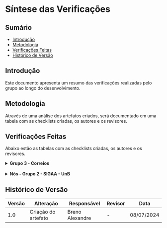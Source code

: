 # Síntese das Verificações


## Sumário

- [Introdução](#Introdução)
- [Metodologia](#Metodologia)
- [Verificações Feitas](#Verificações-Feitas)
- [Histórico de Versão](#Histórico-de-Versão)


## Introdução

Este documento apresenta um resumo das verificações realizadas pelo grupo ao longo do desenvolvimento.


## Metodologia

Através de uma análise dos artefatos criados, será documentado em uma tabela com as checklists criadas, os autores e os revisores.


## Verificações Feitas

Abaixo estão as tabelas com as checklists criadas, os autores e os revisores.

<details>

<summary><b>Grupo 3 - Correios</b></summary>
<br>

<details>

<summary><b>Análise de Requisitos</b></summary>
<br>
<center>

<b>Tabela 1:</b> Listas de verificação da etapa de Análise de Requisitos do Grupo 3.

| Lista de Verificação | Autor | Revisor |
| - | - | - |
| [Verificação dos Aspectos Éticos](/VerificacaoArtefatos/Grupo3/AnaliseRequisitos/AspectosEticos) | [Larissa Stéfane](https://github.com/SkywalkerSupreme) | [Breno Alexandre](https://github.com/brenoalexandre0) |
| [Verificação dos Cenários](/VerificacaoArtefatos/Grupo3/AnaliseRequisitos/Cenario) | [Larissa Stéfane](https://github.com/SkywalkerSupreme) | [Bruno Araújo](https://github.com/brunocva) |
| [Verificação e Inspeção da Técnica de Grupo de Foco](/VerificacaoArtefatos/Grupo3/AnaliseRequisitos/GrupoFoco) | [Breno Alexandre](https://github.com/brenoalexandre0) | [Luana Medeiros](https://github.com/LuaMedeiros) | 
| [Verificação para a Análise HTA](/VerificacaoArtefatos/Grupo3/AnaliseRequisitos/HTA) | [Pedro Izarias](https://github.com/Izarias) | [Bruno Araújo](https://github.com/brunocva) |
| [Verificação para o Perfil do Usuário](/VerificacaoArtefatos/Grupo3/AnaliseRequisitos/PerfilUsuário) | [Larissa Stéfane](https://github.com/SkywalkerSupreme) | [Luana Medeiros](https://github.com/LuaMedeiros) |
| [Verificação para as Personas](/VerificacaoArtefatos/Grupo3/AnaliseRequisitos/Personas) | [Pedro Izarias](https://github.com/Izarias) | [Luana Medeiros](https://github.com/LuaMedeiros) |
| [Verificação e Inspeção do Questionário](/VerificacaoArtefatos/Grupo3/AnaliseRequisitos/Questionario) | [Larissa Stéfane](https://github.com/SkywalkerSupreme) | [Luana Medeiros](https://github.com/LuaMedeiros) |

<b>Autor:</b> <a href="https://github.com/brenoalexandre0/">Breno Alexandre</a>.

</center>

</details>


<details>

<summary><b>Análise de Requisitos II</b></summary>
<br>
<center>

<b>Tabela 2:</b> Listas de verificação da etapa de Análise de Requisitos II do Grupo 3.

| Lista de Verificação | Autor | Revisor |
| - | - | - |
| [Verificação para as Metas de Usabilidade](/VerificacaoArtefatos/Grupo3/AnaliseRequisitos2/MetasUsabilidade) | | [Pedro Izarias](https://github.com/Izarias) | [Bruno Araújo](https://github.com/brunocva) |
| [Verificação para o Guia de Estilo](/VerificacaoArtefatos/Grupo3/AnaliseRequisitos2/analiseGuiaDeEstilo) | [Iago Passaglia](https://github.com/Paxxaglia) | [Bruno Araújo](https://github.com/brunocva) |

<b>Autor:</b> <a href="https://github.com/brenoalexandre0/">Breno Alexandre</a>.

</center>

</details>


<details>

<summary><b>Análise de Tarefas</b></summary>
<br>
<center>

<b>Tabela 3:</b> Listas de verificação da etapa de Análise de Tarefas do Grupo 3.

| Lista de Verificação | Autor | Revisor |
| - | - | - |
| [Verificação para o GOMS](/VerificacaoArtefatos/Grupo3/AnaliseTarefas/avaliacaoGoms) | [Iago Passaglia](https://github.com/Paxxaglia) | [Bruno Araújo](https://github.com/brunocva) |

<b>Autor:</b> <a href="https://github.com/brenoalexandre0/">Breno Alexandre</a>.

</center>

</details>


<details>

<summary><b>Design, Avaliação e Desenvolvimento: Nível 1</b></summary>
<br>
<center>

<b>Tabela 4:</b> Listas de verificação da etapa de Design, Avaliação e Desenvolvimento: Nível 1, do Grupo 3.

| Lista de Verificação | Autor | Revisor |
| - | - | - |
| [Verificação e Inspeção dos StoryBoards](/VerificacaoArtefatos/Grupo3/DesignAvaliacaoDesenvolvimento/Nivel1/Storyboard) | [Luana Medeiros](https://github.com/LuaMedeiros) | [Iago Passaglia](https://github.com/Paxxaglia) |
| [Verificação e Inspeção do Planejamento de Avaliação da Análise de Tarefas](/VerificacaoArtefatos/Grupo3/DesignAvaliacaoDesenvolvimento/Nivel1/PlanejamentoDeAvaliaçãoDaAnáliseDeTarefas) | [Luana Medeiros](https://github.com/LuaMedeiros) | [Iago Passaglia](https://github.com/Paxxaglia) |
| [Verificação para o Planejamento da Avaliação do Storyboard](/VerificacaoArtefatos/Grupo3/DesignAvaliacaoDesenvolvimento/Nivel1/PlanejamentoAvaliacaoStoryboard) | [Pedro Izarias](https://github.com/Izarias) | [Luana Medeiros](https://github.com/LuaMedeiros) |
| [Verificação e Inspeção do Relato dos Resultados Avaliação da Análise de Tarefas](/VerificacaoArtefatos/Grupo3/DesignAvaliacaoDesenvolvimento/Nivel1/RelatoResultadosAvaliacaoHTA) | [Breno Alexandre](https://github.com/brenoalexandre0) | [Iago Passaglia](https://github.com/Paxxaglia) |
| [Verificação para o Relato dos resultados da Avaliação do Storyboard](/VerificacaoArtefatos/Grupo3/DesignAvaliacaoDesenvolvimento/Nivel1/relatoAvaliacaoRelatoStoryboard) | [Iago Passaglia](https://github.com/Paxxaglia) | [Luana Medeiros](https://github.com/LuaMedeiros) |

<b>Autor:</b> <a href="https://github.com/brenoalexandre0/">Breno Alexandre</a>.

</center>

</details>

</details>
<br>


<details>

<summary><b>Nós - Grupo 2 - SIGAA - UnB</b></summary>
<br>

<details>

<summary><b>Análise de Requisitos</b></summary>
<br>
<center>

<b>Tabela 5:</b> Listas de verificação da etapa de Análise de Requisitos do Grupo 2.

| Lista de Verificação | Autor | Revisor |
| - | - | - |
| [Verificação dos Aspectos Éticos](/VerificacaoArtefatos/Grupo2/AnaliseRequisitos/AspectosEticos) | [Luana Medeiros](https://github.com/LuaMedeiros) | [Iago Passaglia](https://github.com/Paxxaglia) |
| [Verificação dos Cenários](/VerificacaoArtefatos/Grupo2/AnaliseRequisitos/Cenarios) | [Luana Medeiros](https://github.com/LuaMedeiros) | [Iago Passaglia](https://github.com/Paxxaglia) |
| [Verificação do Perfil de Usuário](/VerificacaoArtefatos/Grupo2/AnaliseRequisitos/ValidacaoPerfilDeUsuario) | [Iago Passaglia](https://github.com/Paxxaglia) | [Luana Medeiros](https://github.com/LuaMedeiros) | 
| [Verificação de Personas](/VerificacaoArtefatos/Grupo2/AnaliseRequisitos/VerificacaoPersonas) | [Iago Passaglia](https://github.com/Paxxaglia) | [Bruno Araújo](https://github.com/brunocva) |
| [Verificação dos Questionários](/VerificacaoArtefatos/Grupo2/AnaliseRequisitos/Questionários) | [Pedro Izarias](https://github.com/Izarias) | [Luana Medeiros](https://github.com/LuaMedeiros) | 

<b>Autor:</b> <a href="https://github.com/brenoalexandre0/">Breno Alexandre</a>.

</center>

</details>


<details>

<summary><b>Análise de Requisitos II</b></summary>
<br>
<center>

<b>Tabela 6:</b> Listas de verificação da etapa de Análise de Requisitos II do Grupo 2.

| Lista de Verificação | Autor | Revisor |
| - | - | - |
| [Verificação para as Metas de Usabilidade](/VerificacaoArtefatos/Grupo2/AnaliseRequisitos/MetasUsabilidade) | [Bruno Araújo](https://github.com/brunocva) | [Luana Medeiros](https://github.com/LuaMedeiros) |
| [Verificação do Guia de Estilo](/VerificacaoArtefatos/Grupo2/AnaliseRequisitos2/GuiaEstilo) | [Breno Alexandre](https://github.com/brenoalexandre0) | [Pedro Izarias](https://github.com/Izarias) |

<b>Autor:</b> <a href="https://github.com/brenoalexandre0/">Breno Alexandre</a>.

</center>

</details>


<details>

<summary><b>Análise de Tarefas</b></summary>
<br>
<center>

<b>Tabela 7:</b> Listas de verificação da etapa de Análise de Tarefas do Grupo 2.

| Lista de Verificação | Autor | Revisor |
| - | - | - |
| [Verificação para o Planejamento da Avaliação da Análise de tarefas](/VerificacaoArtefatos/Grupo2/DesignAvaliacaoDesenvolvimento/Nivel1/PlanejamentoAvaliacaoHTA) | [Bruno Araújo](https://github.com/brunocva) | [Luana Medeiros](https://github.com/LuaMedeiros) |

<b>Autor:</b> <a href="https://github.com/brenoalexandre0/">Breno Alexandre</a>.

</center>

</details>


<details>

<summary><b>Design, Avaliação e Desenvolvimento: Nível 1</b></summary>
<br>
<center>

<b>Tabela 8:</b> Listas de verificação da etapa de Design, Avaliação e Desenvolvimento: Nível 1, do Grupo 2.

| Lista de Verificação | Autor | Revisor |
| - | - | - |
| [Verificação do Storyboard](/VerificacaoArtefatos/Grupo2/DesignAvaliacaoDesenvolvimento/Nivel1/Storyboard) | [Pedro Izarias](https://github.com/Izarias) | [Luana Medeiros](https://github.com/LuaMedeiros) |
| [Verificação para o Planejamento da Avaliação da Análise de tarefas](/VerificacaoArtefatos/Grupo2/DesignAvaliacaoDesenvolvimento/Nivel1/PlanejamentoAvaliacaoHTA) | [Bruno Araújo](https://github.com/brunocva) | [Luana Medeiros](https://github.com/LuaMedeiros) |
| [Verificação para o Planejamento da Avaliação do Storyboard](/VerificacaoArtefatos/Grupo2/DesignAvaliacaoDesenvolvimento/Nivel1/PlanejamentoAvaliacaoStoryboard) | [Bruno Araújo](https://github.com/brunocva) | [Luana Medeiros](https://github.com/LuaMedeiros) |

<b>Autor:</b> <a href="https://github.com/brenoalexandre0/">Breno Alexandre</a>.

</center>

</details>

</details>


## Histórico de Versão

| Versão | Alteração | Responsável | Revisor | Data |
| - | - | - | - | - |
| 1.0 | Criação do artefato | Breno Alexandre | - | 08/07/2024 |
